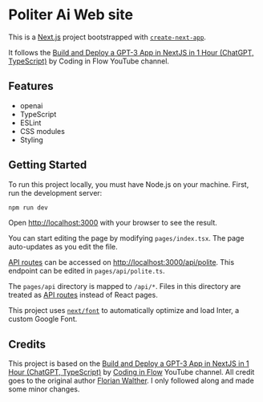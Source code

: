 # Politer Ai Web site

This is a [Next.js](https://nextjs.org/) project bootstrapped
with [`create-next-app`](https://github.com/vercel/next.js/tree/canary/packages/create-next-app).

It follows
the [Build and Deploy a GPT-3 App in NextJS in 1 Hour (ChatGPT, TypeScript)](https://youtu.be/5i1Q2GSqidU?si=yJQPo4ToK31t9wEy)
by Coding in Flow YouTube channel.

## Features
* openai
* TypeScript
* ESLint
* CSS modules
* Styling

## Getting Started

To run this project locally, you must have Node.js on your machine.
First, run the development server:

```bash
npm run dev
```

Open [http://localhost:3000](http://localhost:3000) with your browser to see the result.

You can start editing the page by modifying `pages/index.tsx`. The page auto-updates as you edit the file.

[API routes](https://nextjs.org/docs/api-routes/introduction) can be accessed
on [http://localhost:3000/api/polite](http://localhost:3000/api/polite). This endpoint can be edited
in `pages/api/polite.ts`.

The `pages/api` directory is mapped to `/api/*`. Files in this directory are treated
as [API routes](https://nextjs.org/docs/api-routes/introduction) instead of React pages.

This project uses [`next/font`](https://nextjs.org/docs/basic-features/font-optimization) to automatically optimize and
load Inter, a custom Google Font.

## Credits

This project is based on
the [Build and Deploy a GPT-3 App in NextJS in 1 Hour (ChatGPT, TypeScript)](https://youtu.be/5i1Q2GSqidU?si=yJQPo4ToK31t9wEy)
by [Coding in Flow](https://github.com/codinginflow) YouTube channel.
All credit goes to the original author [Florian Walther](https://github.com/florianwalther-private). I only followed
along and made some minor changes.

